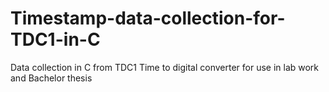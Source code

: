 # Timestamp-data-collection-for-TDC1-in-C
Data collection in C from TDC1 Time to digital converter for use in lab work and Bachelor thesis
